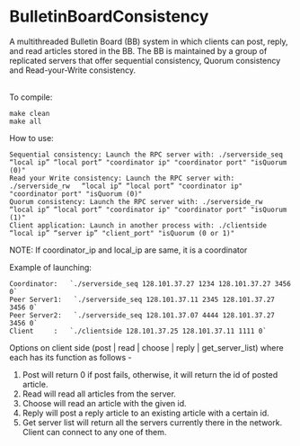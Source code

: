 # BulletinBoardConsistency
A multithreaded Bulletin Board (BB) system in which clients can post, reply, and read articles stored in the BB. The BB is maintained by a group of replicated servers that offer sequential consistency, Quorum consistency and Read-your-Write consistency. <br/>
<br />

To compile:
```
make clean
make all
```

How to use:
````
Sequential consistency: Launch the RPC server with: ./serverside_seq   “local ip” “local port” "coordinator ip" "coordinator port" "isQuorum (0)"
Read your Write consistency: Launch the RPC server with: ./serverside_rw   “local ip” “local port” "coordinator ip" "coordinator port" "isQuorum (0)"
Quorum consistency: Launch the RPC server with: ./serverside_rw   “local ip” “local port” "coordinator ip" "coordinator port" "isQuorum (1)"
Client application: Launch in another process with: ./clientside “local ip” “server ip” "client_port" "isQuorum (0 or 1)"
````
NOTE: If coordinator_ip and local_ip are same, it is a coordinator

Example of launching:
````
Coordinator:   `./serverside_seq 128.101.37.27 1234 128.101.37.27 3456 0`
Peer Server1:   `./serverside_seq 128.101.37.11 2345 128.101.37.27 3456 0`
Peer Server2:   `./serverside_seq 128.101.37.07 4444 128.101.37.27 3456 0`
Client     :   `./clientside 128.101.37.25 128.101.37.11 1111 0`
````
Options on client side (post | read | choose | reply | get_server_list) where each has its function as follows -

1) Post will return 0 if post fails, otherwise, it will return the id of posted article.
2) Read will read all articles from the server.
3) Choose will read an article with the given id.
4) Reply will post a reply article to an existing article with a certain id.
5) Get server list will return all the servers currently there in the network. Client can connect to any one of them.